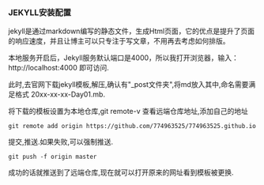 ### JEKYLL安装配置

jekyll是通过markdown编写的静态文件，生成Html页面，它的优点是提升了页面的响应速度，并且让博主可以只专注于写文章，不用再去考虑如何排版。

本地服务开启后，Jekyll服务默认端口是4000，所以我打开浏览器，输入：http://localhost:4000 即可访问.

此时,去官网下载jekyll模板,解压,确认有"_post文件夹",将md放入其中,命名需要满足格式 20xx-xx-xx-Day01.mb.

将下载的模板设置为本地仓库,git remote-v 查看远端仓库地址,添加自己的地址
```
git remote add origin https://github.com/774963525/774963525.github.io
```
提交,推送.如果失败,可以强制推送.
```
git push -f origin master
```
成功的话就推送到了远端仓库,现在就可以打开原来的网址看到模板被更换. 



